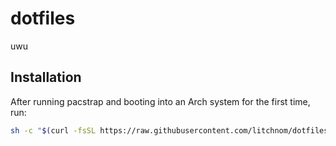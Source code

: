 # dotfiles
uwu

## Installation

After running pacstrap and booting into an Arch system for the first time, run:
```bash
sh -c "$(curl -fsSL https://raw.githubusercontent.com/litchnom/dotfiles/master/tools/install.sh)"
```

